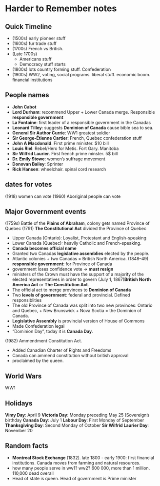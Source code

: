 # Harder to Remember notes

## Quick Timeline
- (1500s) early pioneer stuff
- (1600s) fur trade stuff
- (1700s) French vs British. 
- (Late 1700s)
  - Americans stuff
  - Democracy stuff starts
- (1800s) lots country forming stuff. Confederation
- (1900s) WW2, voting, social programs. liberal stuff. economic boom. financial institutions

## People names
- **John Cabot**
- **Lord Durham**: recommend Upper + Lower Canada merge. Responsible **responsible government**
- **La Fontaine**: first leader of a responsible government in the Canadas
- **Leonard Tilley**: suggests **Dominion of Canada** cause bible sea to sea. 
- **General Sir Author Currie**: WW1 greatest soldier 
- **Sir George-Étienne Cartier**: French, Quebec confederation stuff
- **John A Macdonald**. First prime minister. $10 bill 
- **Louis Riel**: Rebel/Hero for Metis. Fort Gary. Manitoba
- **Sir Wilfrid Laurier**. First french prime minster. 5$ bill
- **Dr. Emily Stowe**: women’s suffrage movement
- **Donovan Bailey**: Sprinter
- **Rick Hansen**: wheelchair. spinal cord research

## dates for votes 
(1918) women can vote
(1960) Aboriginal people can vote 

## Major Government events
(1759s) Battle of the **Plains of Abraham**, colony gets named Province of Quebec 
(1791) **The Constitutional Act** divided the Province of Quebec 
  - Upper Canada (Ontario): Loyalist, Protestant and English-speaking
  - Lower Canada (Quebec): heavily Catholic and French-speaking.
  - **Canada becomes official name**
  - Granted two Canadas **legislative assemblies** elected by the people.
  - Atlantic colonies + two Canadas = British North America.
(1848–49) **responsible government**: for Province of Canada
  - government loses confidence vote -> **must resign**
  - ministers of the Crown must have the support of a majority of the elected representatives in order to govern
(July 1, 1867)**British North America Act** or **The Constitution Act**.
  - The official act to merge provinces to **Dominion of Canada**
  - Two **levels of government**: federal and provincial. Defined responsiblities
  - The old Province of Canada was split into two new provinces: Ontario and Quebec, + New Brunswick + Nova Scotia = the Dominion of Canada. 
  - **Legislative Assembly** is provincial version of House of Commons
  - Made Confederation legal
  - “Dominion Day”, today it is **Canada Day**.

(1982) Ammendment Constitution Act. 
- Added Canadian Charter of Rights and Freedoms
- Canada can ammend constitution without british approval
- proclaimed by the queen. 

## World Wars
WW1

## Holidays
**Vimy Day**: April 9
**Victoria Day**: Monday preceding May 25 (Sovereign’s birthday
**Canada Day**: July 1
**Labour Day**: First Monday of September
**Thanksgiving Day**: Second Monday of October
**Sir Wilfrid Laurier Day**: November 20

## Random facts
- **Montreal Stock Exchange** (1832). late 1800 - early 1900: first financial institutions. Canada moves from farming and natural resources.
- how many people serve in ww1? ww2? 600 000, more than 1 million. 110,000 dead overall
- Head of state is queen. Head of government is Prime minister